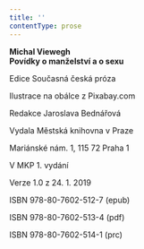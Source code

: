 ```yaml
---
title: ''
contentType: prose
---
```


<section>

**Michal Viewegh  
Povídky o manželství a o sexu**

</section>

<section>

Edice Současná česká próza

Ilustrace na obálce z Pixabay.com

Redakce Jaroslava Bednářová

</section>

<section>

Vydala Městská knihovna v Praze

Mariánské nám. 1, 115 72 Praha 1

</section>

<section>

V MKP 1. vydání

Verze 1.0 z 24. 1. 2019

</section>

<section>

ISBN 978-80-7602-512-7 (epub)

ISBN 978-80-7602-513-4 (pdf)

ISBN 978-80-7602-514-1 (prc)

</section>
